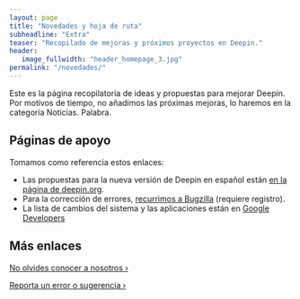 ```yaml
---
layout: page
title: "Novedades y hoja de ruta"
subheadline: "Extra"
teaser: "Recopilado de mejoras y próximos proyectos en Deepin."
header:
   image_fullwidth: "header_homepage_3.jpg"
permalink: "/novedades/"
---
```

Este es la página recopilatoria de ideas y propuestas para mejorar Deepin. Por motivos de tiempo, no añadimos las próximas mejoras, lo haremos en la categoría Noticias. Palabra.


## Páginas de apoyo

Tomamos como referencia estos enlaces:

* Las propuestas para la nueva versión de Deepin en español están [en la página de deepin.org](https://www.deepin.org/en/developer-community/planning/).
* Para la corrección de errores, [recurrimos a Bugzilla](https://bugzilla.deepin.io/) (requiere registro).
* La lista de cambios del sistema y las aplicaciones están en [Google Developers](https://groups.google.com/d/msg/deepin-developers/)

## Más enlaces

<a class="radius button small" href="{{ site.url }}{{ site.baseurl }}/info/">No olvides conocer a nosotros ›</a>

<a class="radius button small" href="{{ site.url }}{{ site.baseurl }}/tips/feedback/">Reporta un error o sugerencia ›</a>
